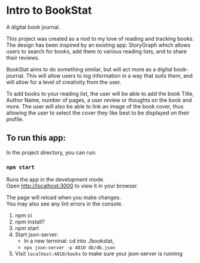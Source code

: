 # Intro to BookStat
A digital book journal.

This project was created as a nod to my love of reading and tracking books. The design has been inspired by an existing app: StoryGraph which allows users to search for books, add them to various reading lists, and to share their reviews. 

BookStat aims to do something similar, but will act more as a digital book-journal. This will allow users to log information in a way that suits them, and will allow for a level of creativity from the user. 

To add books to your reading list, the user will be able to add the book Title, Author Name, number of pages, a user review or thoughts on the book and more. The user will also be able to link an image of the book cover, thus allowing the user to select the cover they like best to be displayed on their profile.

## To run this app:

In the project directory, you can run:

### `npm start`

Runs the app in the development mode.\
Open [http://localhost:3000](http://localhost:3000) to view it in your browser.

The page will reload when you make changes.\
You may also see any lint errors in the console.

1. npm ci
2. npm install?
3. npm start
4. Start json-server: 
    -  In a new terminal: cd into ./bookstat, 
    -  `npx json-server -p 4010 db/db.json`
5. Visit `localhost:4010/books` to make sure your json-server is running